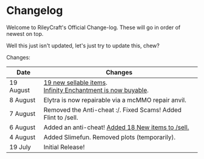 # Changelog

Welcome to RileyCraft's Official Change-log. These will go in order of newest on top.

Well this just isn't updated, let's just try to update this, chew?

Changes:

Date | Changes
-----|------
19 August | [19 new sellable items](https://github.com/RileyCraft/rileycraft.github.io/compare/f04490b168ae...2de23e904a89).<br/>[Infinity Enchantment is now buyable](https://github.com/RileyCraft/rileycraft.github.io/compare/bcf6a2af364a...f04490b168ae).
8 August | Elytra is now repairable via a mcMMO repair anvil.
7 August | Removed the Anti-cheat :/. Fixed Scams! Added Flint to /sell.
6 August | Added an anti-cheat! [Added 18 New items to /sell.](https://github.com/RileyCraft/rileycraft.github.io/commit/32f12a2b0b06afa8a7228a1385e637222df3145d)
4 August | Added Slimefun. Removed plots (temporarily). 
19 July | Initial Release!
